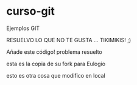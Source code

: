 # curso-git
Ejemplos GIT


RESUELVO LO QUE NO TE GUSTA ... TIKIMIKIS! ;)


Añade este código!
problema resuelto 

esta es la copia de su fork para Eulogio


esto es otra cosa que modifico en local